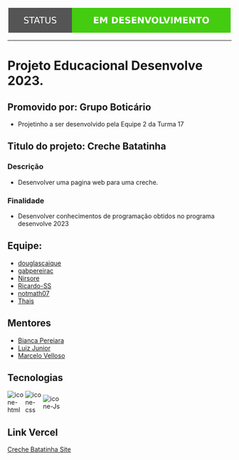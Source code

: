 <p align="center">
<img src="./assets/img/status.svg"/>
</p>

<hr>

# Projeto Educacional Desenvolve 2023.

## Promovido por: Grupo Boticário

- Projetinho a ser desenvolvido pela Equipe 2 da Turma 17

## Titulo do projeto: Creche Batatinha

### Descrição
- Desenvolver uma pagina web para uma creche.

### Finalidade
- Desenvolver conhecimentos de programação obtidos no programa desenvolve 2023

## Equipe:

 - <a href="https://github.com/douglascaique"> douglascaique </a>
 - <a href="https://github.com/gabpereirac"> gabpereirac </a>
 - <a href="https://github.com/Nirsore"> Nirsore </a>
 - <a href="https://github.com/Ricardo-SS"> Ricardo-SS </a>
 - <a href="https://github.com/notmath07"> notmath07</a>
 - <a href="#"> Thais </a>

 ## Mentores
 - <a href="https://github.com/BiancaPereira"> Bianca Pereiara </a>
 - <a href="https://github.com/lppjunior"> Luiz Junior </a>
 - <a href="https://www.linkedin.com/in/mentorvelloso/"> Marcelo Velloso </a>

 ## Tecnologias

<div style="display: flex; align-items: center; margin-top: 12px;">
    <img align="center" alt="icone-html" heigth="40" width="40" src="https://cdn.jsdelivr.net/gh/devicons/devicon/icons/html5/html5-original.svg"/>
    <img align="center" alt="icone-css" heigth="40" width="40" src="https://cdn.jsdelivr.net/gh/devicons/devicon/icons/css3/css3-original.svg"/>
    <img align="center" alt="icone-Js" heigth="40" width="40" src="https://cdn.jsdelivr.net/gh/devicons/devicon/icons/javascript/javascript-original.svg"/>
</div>

## Link Vercel
<a href="https://projeto-creche-batatinha.vercel.app/lista-gatos.html"> Creche Batatinha Site </a>
